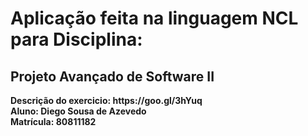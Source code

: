 <h1>Aplicação feita na linguagem NCL para Disciplina:</h1>
<h2>Projeto Avançado de Software II</h2>
<b>Descrição do exercicio: https://goo.gl/3hYuq<br/>
<b>Aluno: Diego Sousa de Azevedo<br/>
<b>Matrícula: 80811182

